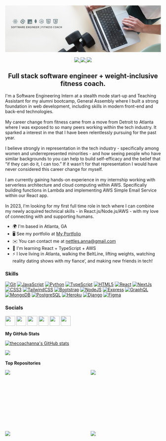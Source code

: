 
![Banner](banner.png)

<p align="center">
    <a href="https://www.linkedin.com/in/annanettles">
        <img src="https://img.shields.io/badge/LinkedIn-6D8084?style=for-the-badge&logo=linkedin&logoColor=white">
    </a>
    <a href="https://twitter.com/_annanettles">
        <img src="https://img.shields.io/badge/Twitter-6D8084?style=for-the-badge&logo=twitter&logoColor=white">
    </a>
    <a href="https://anna-nettles-dev.herokuapp.com/">
        <img src="https://img.shields.io/badge/Portfolio-6D8084?style=for-the-badge&logo=react&logoColor=white">
    </a>
</p>
<div align="center">

Full stack software engineer + weight-inclusive fitness coach.</div>
--------------------------------------------------------------

I'm a Software Engineering Intern at a stealth mode start-up and Teaching Assistant for my alumni bootcamp, General Assembly where I built a strong foundation in web development, including skills in modern front-end and back-end technologies. 
<br></br>
My career change from fitness came from a move from Detroit to Atlanta where I was exposed to so many peers working within the tech industry. It sparked a interest in me that I have been relentlessly pursuing for the past year.
<br></br>
I believe strongly in representation in the tech industry - specifically among women and underrepresented minorities - and how seeing people who have similar backgrounds to you can help to build self-efficacy and the belief that “if they can do it, I can too.” If it wasn’t for that representation I would have never considered this career change for myself.
<br></br>
I am currently gaining hands-on experience in my internship working with serverless architecture and cloud computing within AWS. Specifically building functions in Lambda and implementing AWS Simple Email Service within our React app.
<br></br>
In 2023, I'm looking for my first full time role in tech where I can combine my newly acquired technical skills - in React.js/Node.js/AWS - with my love of connecting with and supporting humans.

* 🌍  I'm based in Atlanta, GA
* 🖥️  See my portfolio at [My Portfolio](http://anna-nettles-dev.herokuapp.com/)
* ✉️  You can contact me at [nettles.anna@gmail.com](mailto:nettles.anna@gmail.com)
* 🧠  I'm learning React + TypeScript + AWS
* ⚡  I love living in Atlanta, walking the BeltLine, lifting weights, watching reality dating shows with my fiance’, and making new friends in tech!

### Skills

<p align="left">
<a href="https://git-scm.com/" target="_blank" rel="noreferrer"><img src="https://raw.githubusercontent.com/danielcranney/readme-generator/main/public/icons/skills/git-colored.svg" width="36" height="36" alt="Git" /></a>
<a href="https://developer.mozilla.org/en-US/docs/Web/JavaScript" target="_blank" rel="noreferrer"><img src="https://raw.githubusercontent.com/danielcranney/readme-generator/main/public/icons/skills/javascript-colored.svg" width="36" height="36" alt="JavaScript" /></a>
<a href="https://www.python.org/" target="_blank" rel="noreferrer"><img src="https://raw.githubusercontent.com/danielcranney/readme-generator/main/public/icons/skills/python-colored.svg" width="36" height="36" alt="Python" /></a>
<a href="https://www.typescriptlang.org/" target="_blank" rel="noreferrer"><img src="https://raw.githubusercontent.com/danielcranney/readme-generator/main/public/icons/skills/typescript-colored.svg" width="36" height="36" alt="TypeScript" /></a>
<a href="https://developer.mozilla.org/en-US/docs/Glossary/HTML5" target="_blank" rel="noreferrer"><img src="https://raw.githubusercontent.com/danielcranney/readme-generator/main/public/icons/skills/html5-colored.svg" width="36" height="36" alt="HTML5" /></a>
<a href="https://reactjs.org/" target="_blank" rel="noreferrer"><img src="https://raw.githubusercontent.com/danielcranney/readme-generator/main/public/icons/skills/react-colored.svg" width="36" height="36" alt="React" /></a>
<a href="https://nextjs.org/docs" target="_blank" rel="noreferrer"><img src="https://raw.githubusercontent.com/danielcranney/readme-generator/main/public/icons/skills/nextjs-colored.svg" width="36" height="36" alt="NextJs" /></a>
<a href="https://www.w3.org/TR/CSS/#css" target="_blank" rel="noreferrer"><img src="https://raw.githubusercontent.com/danielcranney/readme-generator/main/public/icons/skills/css3-colored.svg" width="36" height="36" alt="CSS3" /></a>
<a href="https://tailwindcss.com/" target="_blank" rel="noreferrer"><img src="https://raw.githubusercontent.com/danielcranney/readme-generator/main/public/icons/skills/tailwindcss-colored.svg" width="36" height="36" alt="TailwindCSS" /></a>
<a href="https://getbootstrap.com/" target="_blank" rel="noreferrer"><img src="https://raw.githubusercontent.com/danielcranney/readme-generator/main/public/icons/skills/bootstrap-colored.svg" width="36" height="36" alt="Bootstrap" /></a>
<a href="https://nodejs.org/en/" target="_blank" rel="noreferrer"><img src="https://raw.githubusercontent.com/danielcranney/readme-generator/main/public/icons/skills/nodejs-colored.svg" width="36" height="36" alt="NodeJS" /></a>
<a href="https://expressjs.com/" target="_blank" rel="noreferrer"><img src="https://raw.githubusercontent.com/danielcranney/readme-generator/main/public/icons/skills/express-colored.svg" width="36" height="36" alt="Express" /></a>
<a href="https://graphql.org/" target="_blank" rel="noreferrer"><img src="https://raw.githubusercontent.com/danielcranney/readme-generator/main/public/icons/skills/graphql-colored.svg" width="36" height="36" alt="GraphQL" /></a>
<a href="https://www.mongodb.com/" target="_blank" rel="noreferrer"><img src="https://raw.githubusercontent.com/danielcranney/readme-generator/main/public/icons/skills/mongodb-colored.svg" width="36" height="36" alt="MongoDB" /></a>
<a href="https://www.postgresql.org/" target="_blank" rel="noreferrer"><img src="https://raw.githubusercontent.com/danielcranney/readme-generator/main/public/icons/skills/postgresql-colored.svg" width="36" height="36" alt="PostgreSQL" /></a>
<a href="https://www.heroku.com/" target="_blank" rel="noreferrer"><img src="https://raw.githubusercontent.com/danielcranney/readme-generator/main/public/icons/skills/heroku-colored.svg" width="36" height="36" alt="Heroku" /></a>
<a href="https://www.djangoproject.com/" target="_blank" rel="noreferrer"><img src="https://raw.githubusercontent.com/danielcranney/readme-generator/main/public/icons/skills/django-colored.svg" width="36" height="36" alt="Django" /></a>
<a href="https://www.figma.com/" target="_blank" rel="noreferrer"><img src="https://raw.githubusercontent.com/danielcranney/readme-generator/main/public/icons/skills/figma-colored.svg" width="36" height="36" alt="Figma" /></a>
</p>

### Socials

<p align="left"> <a href="https://www.github.com/thecoachanna" target="_blank" rel="noreferrer"><img src="https://raw.githubusercontent.com/danielcranney/readme-generator/main/public/icons/socials/github.svg" width="32" height="32" /></a> <a href="https://annanettles.hashnode.dev" target="_blank" rel="noreferrer"><img src="https://raw.githubusercontent.com/danielcranney/readme-generator/main/public/icons/socials/hashnode.svg" width="32" height="32" /></a> <a href="http://www.instagram.com/_annanettles/" target="_blank" rel="noreferrer"><img src="https://raw.githubusercontent.com/danielcranney/readme-generator/main/public/icons/socials/instagram.svg" width="32" height="32" /></a> <a href="https://www.linkedin.com/in/annanettles/" target="_blank" rel="noreferrer"><img src="https://raw.githubusercontent.com/danielcranney/readme-generator/main/public/icons/socials/linkedin.svg" width="32" height="32" /></a> <a href="https://www.polywork.com/thecoachanna" target="_blank" rel="noreferrer"><img src="https://raw.githubusercontent.com/danielcranney/readme-generator/main/public/icons/socials/polywork.svg" width="32" height="32" /></a> <a href="https://www.twitter.com/_annanettles" target="_blank" rel="noreferrer"><img src="https://raw.githubusercontent.com/danielcranney/readme-generator/main/public/icons/socials/twitter.svg" width="32" height="32" /></a></p>

<b>My GitHub Stats</b>

<a href="http://www.github.com/thecoachanna"><img src="https://github-readme-stats.vercel.app/api?username=thecoachanna&show_icons=true&hide=&count_private=true&title_color=64748b&text_color=444e59&icon_color=000000&bg_color=ffffff&hide_border=true&show_icons=true" alt="thecoachanna's GitHub stats" /></a>

<a href="http://www.github.com/thecoachanna"><img src="https://github-readme-streak-stats.herokuapp.com/?user=thecoachanna&stroke=444e59&background=ffffff&ring=64748b&fire=64748b&currStreakNum=444e59&currStreakLabel=64748b&sideNums=444e59&sideLabels=444e59&dates=444e59&hide_border=true" /></a>

<b>Top Repositories</b>

<div width="100%" align="center"><a href="https://github.com/thecoachanna/Starting-Strength2.0" align="left"><img align="left" width="45%" src="https://github-readme-stats.vercel.app/api/pin/?username=thecoachanna&repo=Starting-Strength2.0&title_color=64748b&text_color=444e59&icon_color=000000&bg_color=ffffff&hide_border=true&locale=en" /></a><a href="https://github.com/thecoachanna/Workout-Buddy2.0" align="right"><img align="right" width="45%" src="https://github-readme-stats.vercel.app/api/pin/?username=thecoachanna&repo=Workout-Buddy2.0&title_color=64748b&text_color=444e59&icon_color=000000&bg_color=ffffff&hide_border=true&locale=en" /></a></div><br /><br /><br /><br /><br /><br />

<br /><br /><br /><br />

<div width="100%" align="center"><a href="https://github.com/thecoachanna/Matching-Game" align="left"><img align="left" width="45%" src="https://github-readme-stats.vercel.app/api/pin/?username=thecoachanna&repo=Matching-Game&title_color=64748b&text_color=444e59&icon_color=000000&bg_color=ffffff&hide_border=true&locale=en" /></a><a href="https://github.com/thecoachanna/Dev-Portfolio" align="right"><img align="right" width="45%" src="https://github-readme-stats.vercel.app/api/pin/?username=thecoachanna&repo=Dev-Portfolio&title_color=64748b&text_color=444e59&icon_color=000000&bg_color=ffffff&hide_border=true&locale=en" /></a></div>
